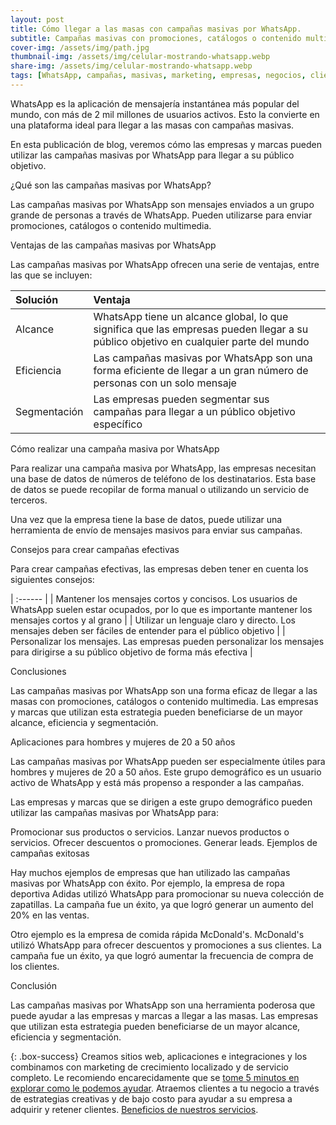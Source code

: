 ```yaml
---
layout: post
title: Cómo llegar a las masas con campañas masivas por WhatsApp.
subtitle: Campañas masivas con promociones, catálogos o contenido multimedia.
cover-img: /assets/img/path.jpg
thumbnail-img: /assets/img/celular-mostrando-whatsapp.webp
share-img: /assets/img/celular-mostrando-whatsapp.webp
tags: [WhatsApp, campañas, masivas, marketing, empresas, negocios, clientes, promociones, catálogos, contenido]
---
```


WhatsApp es la aplicación de mensajería instantánea más popular del mundo, con más de 2 mil millones de usuarios activos. Esto la convierte en una plataforma ideal para llegar a las masas con campañas masivas.

En esta publicación de blog, veremos cómo las empresas y marcas pueden utilizar las campañas masivas por WhatsApp para llegar a su público objetivo.

¿Qué son las campañas masivas por WhatsApp?

Las campañas masivas por WhatsApp son mensajes enviados a un grupo grande de personas a través de WhatsApp. Pueden utilizarse para enviar promociones, catálogos o contenido multimedia.

Ventajas de las campañas masivas por WhatsApp

Las campañas masivas por WhatsApp ofrecen una serie de ventajas, entre las que se incluyen:


| Solución | Ventaja |
| :------ |:--- |
| Alcance| WhatsApp tiene un alcance global, lo que significa que las empresas pueden llegar a su público objetivo en cualquier parte del mundo |
| Eficiencia | Las campañas masivas por WhatsApp son una forma eficiente de llegar a un gran número de personas con un solo mensaje |
| Segmentación | Las empresas pueden segmentar sus campañas para llegar a un público objetivo específico | 

Cómo realizar una campaña masiva por WhatsApp

Para realizar una campaña masiva por WhatsApp, las empresas necesitan una base de datos de números de teléfono de los destinatarios. Esta base de datos se puede recopilar de forma manual o utilizando un servicio de terceros.

Una vez que la empresa tiene la base de datos, puede utilizar una herramienta de envío de mensajes masivos para enviar sus campañas.

Consejos para crear campañas efectivas

Para crear campañas efectivas, las empresas deben tener en cuenta los siguientes consejos:


| :------ |
| Mantener los mensajes cortos y concisos. Los usuarios de WhatsApp suelen estar ocupados, por lo que es importante mantener los mensajes cortos y al grano |
| Utilizar un lenguaje claro y directo. Los mensajes deben ser fáciles de entender para el público objetivo | 
| Personalizar los mensajes. Las empresas pueden personalizar los mensajes para dirigirse a su público objetivo de forma más efectiva |

Conclusiones

Las campañas masivas por WhatsApp son una forma eficaz de llegar a las masas con promociones, catálogos o contenido multimedia. Las empresas y marcas que utilizan esta estrategia pueden beneficiarse de un mayor alcance, eficiencia y segmentación.

Aplicaciones para hombres y mujeres de 20 a 50 años

Las campañas masivas por WhatsApp pueden ser especialmente útiles para hombres y mujeres de 20 a 50 años. Este grupo demográfico es un usuario activo de WhatsApp y está más propenso a responder a las campañas.

Las empresas y marcas que se dirigen a este grupo demográfico pueden utilizar las campañas masivas por WhatsApp para:

Promocionar sus productos o servicios.
Lanzar nuevos productos o servicios.
Ofrecer descuentos o promociones.
Generar leads.
Ejemplos de campañas exitosas

Hay muchos ejemplos de empresas que han utilizado las campañas masivas por WhatsApp con éxito. Por ejemplo, la empresa de ropa deportiva Adidas utilizó WhatsApp para promocionar su nueva colección de zapatillas. La campaña fue un éxito, ya que logró generar un aumento del 20% en las ventas.

Otro ejemplo es la empresa de comida rápida McDonald's. McDonald's utilizó WhatsApp para ofrecer descuentos y promociones a sus clientes. La campaña fue un éxito, ya que logró aumentar la frecuencia de compra de los clientes.

Conclusión

Las campañas masivas por WhatsApp son una herramienta poderosa que puede ayudar a las empresas y marcas a llegar a las masas. Las empresas que utilizan esta estrategia pueden beneficiarse de un mayor alcance, eficiencia y segmentación.


{: .box-success}
Creamos sitios web, aplicaciones e integraciones y los combinamos con marketing de crecimiento localizado y de servicio completo. Le recomiendo encarecidamente que se [tome 5 minutos en explorar como le podemos ayudar](https://www.facebook.com/nube.io). Atraemos clientes a tu negocio a través de estrategias creativas y de bajo costo para ayudar a su empresa a adquirir y retener clientes. [Beneficios de nuestros servicios](https://nubelapy.github.io/nube/aboutme/).